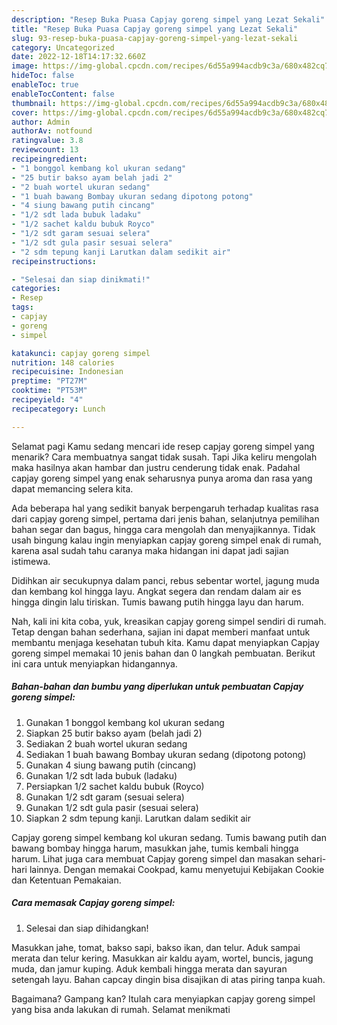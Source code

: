 ```yaml
---
description: "Resep Buka Puasa Capjay goreng simpel yang Lezat Sekali"
title: "Resep Buka Puasa Capjay goreng simpel yang Lezat Sekali"
slug: 93-resep-buka-puasa-capjay-goreng-simpel-yang-lezat-sekali
category: Uncategorized
date: 2022-12-18T14:17:32.660Z
image: https://img-global.cpcdn.com/recipes/6d55a994acdb9c3a/680x482cq70/capjay-goreng-simpel-foto-resep-utama.jpg
hideToc: false
enableToc: true
enableTocContent: false
thumbnail: https://img-global.cpcdn.com/recipes/6d55a994acdb9c3a/680x482cq70/capjay-goreng-simpel-foto-resep-utama.jpg
cover: https://img-global.cpcdn.com/recipes/6d55a994acdb9c3a/680x482cq70/capjay-goreng-simpel-foto-resep-utama.jpg
author: Admin
authorAv: notfound
ratingvalue: 3.8
reviewcount: 13
recipeingredient:
- "1 bonggol kembang kol ukuran sedang"
- "25 butir bakso ayam belah jadi 2"
- "2 buah wortel ukuran sedang"
- "1 buah bawang Bombay ukuran sedang dipotong potong"
- "4 siung bawang putih cincang"
- "1/2 sdt lada bubuk ladaku"
- "1/2 sachet kaldu bubuk Royco"
- "1/2 sdt garam sesuai selera"
- "1/2 sdt gula pasir sesuai selera"
- "2 sdm tepung kanji Larutkan dalam sedikit air"
recipeinstructions:

- "Selesai dan siap dinikmati!"
categories:
- Resep
tags:
- capjay
- goreng
- simpel

katakunci: capjay goreng simpel 
nutrition: 148 calories
recipecuisine: Indonesian
preptime: "PT27M"
cooktime: "PT53M"
recipeyield: "4"
recipecategory: Lunch

---
```



Selamat pagi Kamu sedang mencari ide resep capjay goreng simpel yang menarik? Cara membuatnya sangat tidak susah. Tapi Jika keliru mengolah maka hasilnya akan hambar dan justru cenderung tidak enak. Padahal capjay goreng simpel yang enak seharusnya punya aroma dan rasa yang dapat memancing selera kita.


Ada beberapa hal yang sedikit banyak berpengaruh terhadap kualitas rasa dari capjay goreng simpel, pertama dari jenis bahan, selanjutnya pemilihan bahan segar dan bagus, hingga cara mengolah dan menyajikannya. Tidak usah bingung kalau ingin menyiapkan capjay goreng simpel enak di rumah, karena asal sudah tahu caranya maka hidangan ini dapat jadi sajian istimewa.

Didihkan air secukupnya dalam panci, rebus sebentar wortel, jagung muda dan kembang kol hingga layu. Angkat segera dan rendam dalam air es hingga dingin lalu tiriskan. Tumis bawang putih hingga layu dan harum.


Nah, kali ini kita coba, yuk, kreasikan capjay goreng simpel sendiri di rumah. Tetap dengan bahan sederhana, sajian ini dapat memberi manfaat untuk membantu menjaga kesehatan tubuh kita. Kamu dapat menyiapkan Capjay goreng simpel memakai 10 jenis bahan dan 0 langkah pembuatan. Berikut ini cara untuk menyiapkan hidangannya.

<!--inarticleads1-->

##### Bahan-bahan dan bumbu yang diperlukan untuk pembuatan Capjay goreng simpel:

1. Gunakan 1 bonggol kembang kol ukuran sedang
1. Siapkan 25 butir bakso ayam (belah jadi 2)
1. Sediakan 2 buah wortel ukuran sedang
1. Sediakan 1 buah bawang Bombay ukuran sedang (dipotong potong)
1. Gunakan 4 siung bawang putih (cincang)
1. Gunakan 1/2 sdt lada bubuk (ladaku)
1. Persiapkan 1/2 sachet kaldu bubuk (Royco)
1. Gunakan 1/2 sdt garam (sesuai selera)
1. Gunakan 1/2 sdt gula pasir (sesuai selera)
1. Siapkan 2 sdm tepung kanji. Larutkan dalam sedikit air


Capjay goreng simpel kembang kol ukuran sedang. Tumis bawang putih dan bawang bombay hingga harum, masukkan jahe, tumis kembali hingga harum. Lihat juga cara membuat Capjay goreng simpel dan masakan sehari-hari lainnya. Dengan memakai Cookpad, kamu menyetujui Kebijakan Cookie dan Ketentuan Pemakaian. 

<!--inarticleads2-->

##### Cara memasak Capjay goreng simpel:


1. Selesai dan siap dihidangkan!

Masukkan jahe, tomat, bakso sapi, bakso ikan, dan telur. Aduk sampai merata dan telur kering. Masukkan air kaldu ayam, wortel, buncis, jagung muda, dan jamur kuping. Aduk kembali hingga merata dan sayuran setengah layu. Bahan capcay dingin bisa disajikan di atas piring tanpa kuah. 

Bagaimana? Gampang kan? Itulah cara menyiapkan capjay goreng simpel yang bisa anda lakukan di rumah. Selamat menikmati
